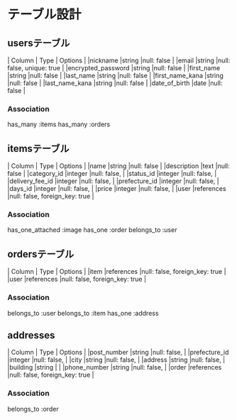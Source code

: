 # テーブル設計

## usersテーブル
| Column             | Type       | Options                        |
|nickname            |string      |null: false                     |
|email               |string      |null: false, unique: true       |
|encrypted_password  |string      |null: false                     |
|first_name          |string      |null: false                     |
|last_name           |string      |null: false                     |
|first_name_kana     |string      |null: false                     |
|last_name_kana      |string      |null: false                     |
|date_of_birth       |date        |null: false                     |

### Association
has_many :items
has_many :orders

## itemsテーブル
| Column             | Type       | Options                        |
|name                |string      |null: false                     |
|description         |text        |null: false                     |
|category_id         |integer     |null: false,                    |
|status_id           |integer     |null: false,                    |
|delivery_fee_id     |integer     |null: false,                    |
|prefecture_id       |integer     |null: false,                    |
|days_id             |integer     |null: false,                    |
|price               |integer     |null: false,                    |
|user                |references  |null: false, foreign_key: true  |

### Association
has_one_attached :image
has_one :order
belongs_to :user

## ordersテーブル
| Column             | Type       | Options                        |
|item                |references  |null: false, foreign_key: true  |
|user                |references  |null: false, foreign_key: true  |

### Association
belongs_to :user
belongs_to :item
has_one :address

## addresses
| Column             | Type       | Options                        |
|post_number         |string      |null: false,                    |
|prefecture_id       |integer     |null: false,                    |
|city                |string      |null: false,                    |
|address             |string      |null: false,                    |
|building            |string      |                                |
|phone_number        |string      |null: false,                    |
|order               |references  |null: false, foreign_key: true  |

### Association
belongs_to :order